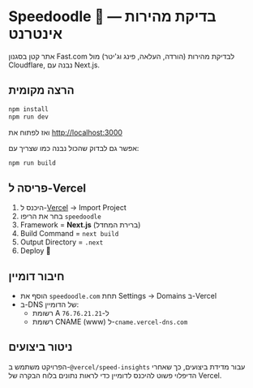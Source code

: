 # Speedoodle 🚀 — בדיקת מהירות אינטרנט

אתר קטן בסגנון Fast.com לבדיקת מהירות (הורדה, העלאה, פינג וג'יטר) מול Cloudflare, נבנה עם Next.js.

## הרצה מקומית
```bash
npm install
npm run dev
```
ואז לפתוח את [http://localhost:3000](http://localhost:3000)

אפשר גם לבדוק שהכול נבנה כמו שצריך עם:
```bash
npm run build
```

## פריסה ל-Vercel
1. היכנס ל-[Vercel](https://vercel.com) → Import Project
2. בחר את הריפו `speedoodle`
3. Framework = **Next.js** (ברירת המחדל)
4. Build Command = `next build`
5. Output Directory = `.next`
6. Deploy 🚀

## חיבור דומיין
- הוסף את `speedoodle.com` תחת Settings → Domains ב-Vercel
- ב-DNS של הדומיין:
  - רשומת A ל-`76.76.21.21`
  - רשומת CNAME (www) ל-`cname.vercel-dns.com`

## ניטור ביצועים
הפרויקט משתמש ב-`@vercel/speed-insights` עבור מדידת ביצועים, כך שאחרי הדיפלוי פשוט להיכנס לדומיין כדי לראות נתונים בלוח הבקרה של Vercel.
